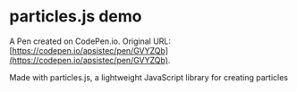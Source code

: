 # particles.js demo

A Pen created on CodePen.io. Original URL: [https://codepen.io/apsistec/pen/GVYZQb](https://codepen.io/apsistec/pen/GVYZQb).

Made with particles.js, a lightweight JavaScript library for creating particles